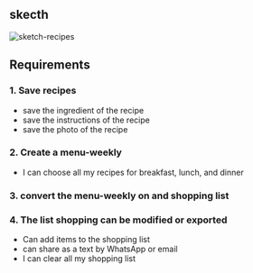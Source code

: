 ## skecth

![sketch-recipes](C:\Users\aihtn\Dev\recipes\docs\sketch-recipes.png)

## Requirements

### 1. Save recipes

- save the ingredient of the recipe
- save the instructions of the recipe
- save the photo of the recipe

### 2. Create a menu-weekly

- I can choose all my recipes for breakfast, lunch, and dinner

### 3. convert the menu-weekly on and shopping list

### 4. The list shopping can be modified or exported

- Can add items to the shopping list
- can share as a text by WhatsApp or email
- I can clear all my shopping list
